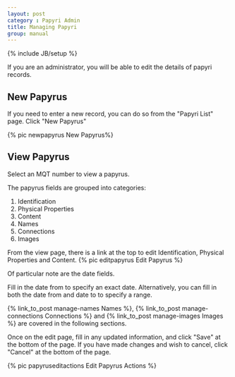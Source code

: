 ```yaml
---
layout: post
category : Papyri Admin
title: Managing Papyri
group: manual
---
```

{% include JB/setup %}

If you are an administrator, you will be able to edit the details of papyri records.

## New Papyrus
If you need to enter a new record, you can do so from the "Papyri List" page.
Click "New Papyrus"

{% pic newpapyrus New Papyrus%}

## View Papyrus

Select an MQT number to view a papyrus.

The papyrus fields are grouped into categories:
1. Identification
2. Physical Properties
3. Content
4. Names
5. Connections
6. Images

From the view page, there is a link at the top to edit Identification, Physical Properties and Content.
{% pic editpapyrus Edit Papyrus %}

Of particular note are the date fields.

Fill in the date from to specify an exact date. Alternatively, you can fill in both the date from and date to to specify a range.

{% link_to_post manage-names Names %}, {% link_to_post manage-connections Connections %} and {% link_to_post manage-images Images %} are covered in the following sections.

Once on the edit page, fill in any updated information, and click "Save" at the bottom of the page.
If you have made changes and wish to cancel, click "Cancel" at the bottom of the page.

{% pic papyruseditactions Edit Papyrus Actions %}
